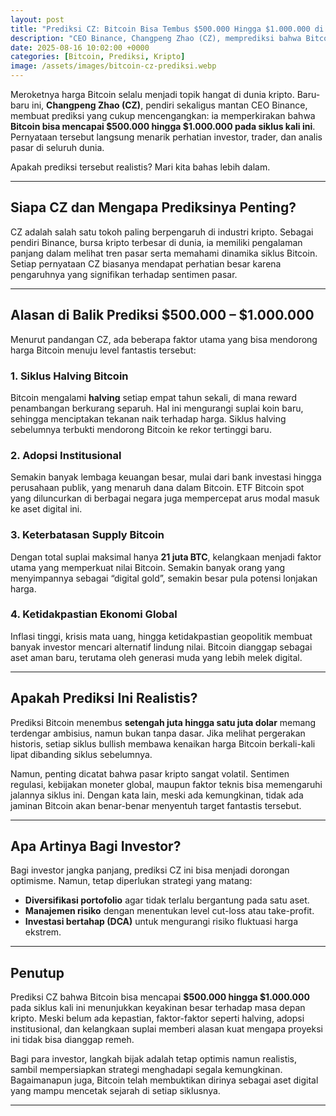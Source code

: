 ```yaml
---
layout: post
title: "Prediksi CZ: Bitcoin Bisa Tembus $500.000 Hingga $1.000.000 di Siklus Ini"
description: "CEO Binance, Changpeng Zhao (CZ), memprediksi bahwa Bitcoin berpotensi mencapai $500.000 hingga $1.000.000 pada siklus bullish kali ini. Apa alasannya?"
date: 2025-08-16 10:02:00 +0000
categories: [Bitcoin, Prediksi, Kripto]
image: /assets/images/bitcoin-cz-prediksi.webp
---
```


Meroketnya harga Bitcoin selalu menjadi topik hangat di dunia kripto. Baru-baru ini, **Changpeng Zhao (CZ)**, pendiri sekaligus mantan CEO Binance, membuat prediksi yang cukup mencengangkan: ia memperkirakan bahwa **Bitcoin bisa mencapai $500.000 hingga $1.000.000 pada siklus kali ini**. Pernyataan tersebut langsung menarik perhatian investor, trader, dan analis pasar di seluruh dunia.  

Apakah prediksi tersebut realistis? Mari kita bahas lebih dalam.  

---

## Siapa CZ dan Mengapa Prediksinya Penting?  

CZ adalah salah satu tokoh paling berpengaruh di industri kripto. Sebagai pendiri Binance, bursa kripto terbesar di dunia, ia memiliki pengalaman panjang dalam melihat tren pasar serta memahami dinamika siklus Bitcoin. Setiap pernyataan CZ biasanya mendapat perhatian besar karena pengaruhnya yang signifikan terhadap sentimen pasar.  

---

## Alasan di Balik Prediksi $500.000 – $1.000.000  

Menurut pandangan CZ, ada beberapa faktor utama yang bisa mendorong harga Bitcoin menuju level fantastis tersebut:  

### 1. **Siklus Halving Bitcoin**  
Bitcoin mengalami **halving** setiap empat tahun sekali, di mana reward penambangan berkurang separuh. Hal ini mengurangi suplai koin baru, sehingga menciptakan tekanan naik terhadap harga. Siklus halving sebelumnya terbukti mendorong Bitcoin ke rekor tertinggi baru.  

### 2. **Adopsi Institusional**  
Semakin banyak lembaga keuangan besar, mulai dari bank investasi hingga perusahaan publik, yang menaruh dana dalam Bitcoin. ETF Bitcoin spot yang diluncurkan di berbagai negara juga mempercepat arus modal masuk ke aset digital ini.  

### 3. **Keterbatasan Supply Bitcoin**  
Dengan total suplai maksimal hanya **21 juta BTC**, kelangkaan menjadi faktor utama yang memperkuat nilai Bitcoin. Semakin banyak orang yang menyimpannya sebagai “digital gold”, semakin besar pula potensi lonjakan harga.  

### 4. **Ketidakpastian Ekonomi Global**  
Inflasi tinggi, krisis mata uang, hingga ketidakpastian geopolitik membuat banyak investor mencari alternatif lindung nilai. Bitcoin dianggap sebagai aset aman baru, terutama oleh generasi muda yang lebih melek digital.  

---

## Apakah Prediksi Ini Realistis?  

Prediksi Bitcoin menembus **setengah juta hingga satu juta dolar** memang terdengar ambisius, namun bukan tanpa dasar. Jika melihat pergerakan historis, setiap siklus bullish membawa kenaikan harga Bitcoin berkali-kali lipat dibanding siklus sebelumnya.  

Namun, penting dicatat bahwa pasar kripto sangat volatil. Sentimen regulasi, kebijakan moneter global, maupun faktor teknis bisa memengaruhi jalannya siklus ini. Dengan kata lain, meski ada kemungkinan, tidak ada jaminan Bitcoin akan benar-benar menyentuh target fantastis tersebut.  

---

## Apa Artinya Bagi Investor?  

Bagi investor jangka panjang, prediksi CZ ini bisa menjadi dorongan optimisme. Namun, tetap diperlukan strategi yang matang:  

- **Diversifikasi portofolio** agar tidak terlalu bergantung pada satu aset.  
- **Manajemen risiko** dengan menentukan level cut-loss atau take-profit.  
- **Investasi bertahap (DCA)** untuk mengurangi risiko fluktuasi harga ekstrem.  

---

## Penutup  

Prediksi CZ bahwa Bitcoin bisa mencapai **$500.000 hingga $1.000.000** pada siklus kali ini menunjukkan keyakinan besar terhadap masa depan kripto. Meski belum ada kepastian, faktor-faktor seperti halving, adopsi institusional, dan kelangkaan suplai memberi alasan kuat mengapa proyeksi ini tidak bisa dianggap remeh.  

Bagi para investor, langkah bijak adalah tetap optimis namun realistis, sambil mempersiapkan strategi menghadapi segala kemungkinan. Bagaimanapun juga, Bitcoin telah membuktikan dirinya sebagai aset digital yang mampu mencetak sejarah di setiap siklusnya.  

---
